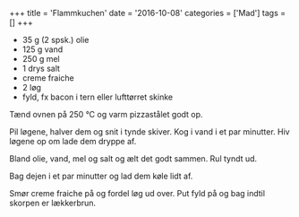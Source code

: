 +++
title = 'Flammkuchen'
date = '2016-10-08'
categories = ['Mad']
tags = []
+++

- 35 g (2 spsk.) olie
- 125 g vand
- 250 g mel
- 1 drys salt
- creme fraiche
- 2 løg
- fyld, fx bacon i tern eller lufttørret skinke

Tænd ovnen på 250 °C og varm pizzastålet godt op.

Pil løgene, halver dem og snit i tynde skiver. Kog i vand i et par minutter. Hiv løgene op om lade dem dryppe af.

Bland olie, vand, mel og salt og ælt det godt sammen. Rul tyndt ud.

Bag dejen i et par minutter og lad dem køle lidt af.

Smør creme fraiche på og fordel løg ud over. Put fyld på og bag indtil skorpen er lækkerbrun.
